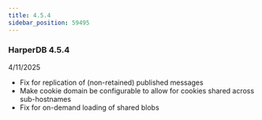 ```yaml
---
title: 4.5.4
sidebar_position: 59495
---
```


### HarperDB 4.5.4

4/11/2025

- Fix for replication of (non-retained) published messages
- Make cookie domain be configurable to allow for cookies shared across sub-hostnames
- Fix for on-demand loading of shared blobs
